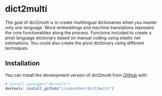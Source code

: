 
<!-- README.md is generated from README.Rmd. Please edit that file -->

# dict2multi

<!-- badges: start -->
<!-- badges: end -->

The goal of dict2multi is to create multilingual dictionaries when you
master only one language. Word-embeddings and machine translations
represent the core functionalities along the process. Functions included
to create a pivot language dictionary based on manual coding using
elastic net estimations. You could also create the pivot dictionary
using different techniques.

## Installation

You can install the development version of dict2multi from
[GitHub](https://github.com/) with:

``` r
# install.packages("devtools")
devtools::install_github("LisaLechner/dict2multi")
```
